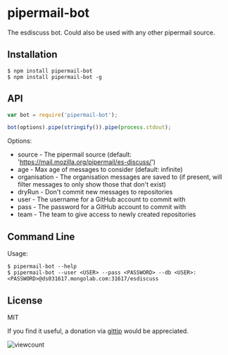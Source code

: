 # pipermail-bot

  The esdiscuss bot.  Could also be used with any other pipermail source.

## Installation

    $ npm install pipermail-bot
    $ npm install pipermail-bot -g

## API

```javascript
var bot = require('pipermail-bot');

bot(options).pipe(stringify()).pipe(process.stdout);
```

Options:

 - source - The pipermail source (default: 'https://mail.mozilla.org/pipermail/es-discuss/')
 - age - Max age of messages to consider (default: infinite)
 - organisation - The organisation messages are saved to (if present, will filter messages to only show those that don't exist)
 - dryRun - Don't commit new messages to repositories
 - user - The username for a GitHub account to commit with
 - pass - The password for a GitHub account to commit with
 - team - The team to give access to newly created repositories

## Command Line

Usage:

    $ pipermail-bot --help
    $ pipermail-bot --user <USER> --pass <PASSWORD> --db <USER>:<PASSWORD>@ds031617.mongolab.com:31617/esdiscuss

## License

  MIT

  If you find it useful, a donation via [gittip](https://www.gittip.com/ForbesLindesay) would be appreciated.

![viewcount](https://viewcount.jepso.com/count/esdiscuss/bot.png)